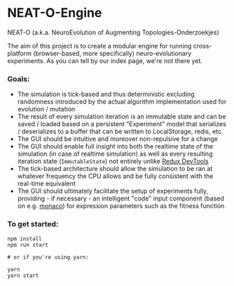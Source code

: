 # NEAT-O-Engine

NEAT-O (a.k.a. NeuroEvolution of Augmenting Topologies-Onderzoekjes)

The aim of this project is to create a modular engine for running cross-platform (browser-based, more specifically) neuro-evolutionary experiments.
As you can tell by our index page, we're not there yet.

### Goals:

 - The simulation is tick-based and thus deterministic excluding randomness introduced by the actual algorithm implementation used for evolution / mutation
 - The result of every simulation iteration is an immutable state and can be saved / loaded based on a persistent "Experiment" model that serializes / deserializes to a buffer that can be written to LocalStorage, redis, etc.
 - The GUI should be intuitive and moreover non-repulsive for a change
 - The GUI should enable full insight into both the realtime state of the simulation (in case of realtime simulation) as well as every resulting iteration state (`ImmutableState`) not entirely unlike [Redux DevTools](https://github.com/reduxjs/redux-devtools)
 - The tick-based architecture should allow the simulation to be ran at whatever frequency the CPU allows and be fully consistent with the real-time equivalent
 - The GUI should ultimately facilitate the setup of experiments fully, providing - if necessary - an intelligent "code" input component (based on e.g. [monaco](https://microsoft.github.io/monaco-editor/index.html)) for expression parameters such as the fitness function

### To get started:

```
npm install
npm run start

# or if you're using yarn:

yarn
yarn start
```
